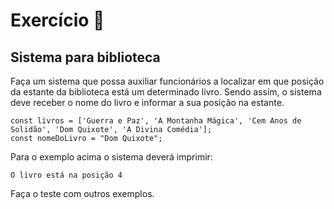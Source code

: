 # Exercício 🏫

## Sistema para biblioteca

Faça um sistema que possa auxiliar funcionários a localizar em que posição da estante da biblioteca está um determinado livro. Sendo assim, o sistema deve receber o nome do livro e informar a sua posição na estante.

```javascript=
const livros = ['Guerra e Paz', 'A Montanha Mágica', 'Cem Anos de Solidão', 'Dom Quixote', 'A Divina Comédia'];
const nomeDoLivro = "Dom Quixote";
```

Para o exemplo acima o sistema deverá imprimir:

```
O livro está na posição 4
```

Faça o teste com outros exemplos.